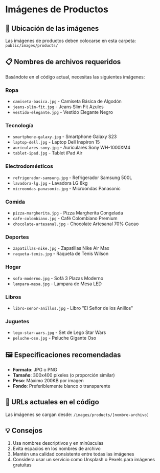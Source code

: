 # Imágenes de Productos

## 📁 Ubicación de las imágenes
Las imágenes de productos deben colocarse en esta carpeta: `public/images/products/`

## 📋 Nombres de archivos requeridos
Basándote en el código actual, necesitas las siguientes imágenes:

### Ropa
- `camiseta-basica.jpg` - Camiseta Básica de Algodón
- `jeans-slim-fit.jpg` - Jeans Slim Fit Azules  
- `vestido-elegante.jpg` - Vestido Elegante Negro

### Tecnología
- `smartphone-galaxy.jpg` - Smartphone Galaxy S23
- `laptop-dell.jpg` - Laptop Dell Inspiron 15
- `auriculares-sony.jpg` - Auriculares Sony WH-1000XM4
- `tablet-ipad.jpg` - Tablet iPad Air

### Electrodomésticos
- `refrigerador-samsung.jpg` - Refrigerador Samsung 500L
- `lavadora-lg.jpg` - Lavadora LG 8kg
- `microondas-panasonic.jpg` - Microondas Panasonic

### Comida
- `pizza-margherita.jpg` - Pizza Margherita Congelada
- `cafe-colombiano.jpg` - Café Colombiano Premium
- `chocolate-artesanal.jpg` - Chocolate Artesanal 70% Cacao

### Deportes
- `zapatillas-nike.jpg` - Zapatillas Nike Air Max
- `raqueta-tenis.jpg` - Raqueta de Tenis Wilson

### Hogar
- `sofa-moderno.jpg` - Sofá 3 Plazas Moderno
- `lampara-mesa.jpg` - Lámpara de Mesa LED

### Libros
- `libro-senor-anillos.jpg` - Libro "El Señor de los Anillos"

### Juguetes
- `lego-star-wars.jpg` - Set de Lego Star Wars
- `peluche-oso.jpg` - Peluche Gigante Oso

## 🖼️ Especificaciones recomendadas
- **Formato**: JPG o PNG
- **Tamaño**: 300x400 píxeles (o proporción similar)
- **Peso**: Máximo 200KB por imagen
- **Fondo**: Preferiblemente blanco o transparente

## 🔗 URLs actuales en el código
Las imágenes se cargan desde: `/images/products/[nombre-archivo]`

## 💡 Consejos
1. Usa nombres descriptivos y en minúsculas
2. Evita espacios en los nombres de archivo
3. Mantén una calidad consistente entre todas las imágenes
4. Considera usar un servicio como Unsplash o Pexels para imágenes gratuitas 